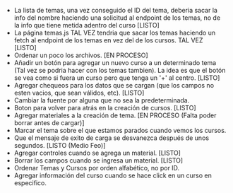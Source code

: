- La lista de temas, una vez conseguido el ID del tema, deberia sacar la info del nombre haciendo una solicitud al endpoint de los temas, no de la info que tiene metida adentro del curso [LISTO]
- La página temas.js TAL VEZ tendria que sacar los temas haciendo un fetch al endpoint de los temas en vez del de los cursos. TAL VEZ [LISTO]
- Ordenar un poco los archivos. [EN PROCESO]
- Añadir un botón para agregar un nuevo curso a un determinado tema (Tal vez se podria hacer con los temas tambien). La idea es que el botón se vea como si fuera un curso pero que tenga un '+' al centro. [LISTO]
- Agregar chequeos para los datos que se cargan (que los campos no esten vacios, que sean válidos, etc). [LISTO]
- Cambiar la fuente por alguna que no sea la predeterminada.
- Boton para volver para atrás en la creación de cursos. [LISTO]
- Agregar materiales a la creación de tema. [EN PROCESO (Falta poder borrar antes de cargar)]
- Marcar el tema sobre el que estamos parados cuando vemos los cursos.
- Que el mensaje de exito de carga se desvanezca después de unos segundos. [LISTO (Medio Feo)]
- Agregar controles cuando se agrega un material. [LISTO]
- Borrar los campos cuando se ingresa un material. [LISTO]
- Ordenar Temas y Cursos por orden alfabético, no por ID.
- Agregar información del curso cuando se hace click en un curso en especifico.
